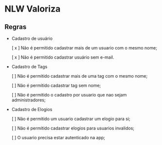 # NLW Valoriza

## Regras

- Cadastro de usuário

  [ x ] Não é permitido cadastrar mais de um usuario com o mesmo nome;

  [ x ] Não é permitido cadastrar usuário sem e-mail.


- Cadastro de Tags

  [ ] Não é permitido cadastrar mais de uma tag com o mesmo nome;

  [ ] Não é permitido cadastrar tag sem nome;

  [ ] Não é permitido o cadastro por usuario que nao sejam administradores;


- Cadastro de Elogios

  [ ] Não é permitido um usuario cadastrar um elogio para si;

  [ ] Não é permitido cadastrar elogios para usuarios invalidos;

  [ ] O usuario precisa estar autenticado na app;